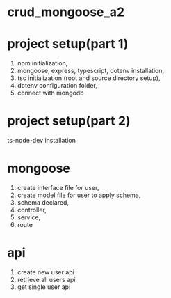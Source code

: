 # crud_mongoose_a2

# project setup(part 1)

1. npm initialization,
2. mongoose, express, typescript, dotenv installation,
3. tsc initialization (root and source directory setup),
4. dotenv configuration folder,
5. connect with mongodb

# project setup(part 2)

ts-node-dev installation

# mongoose

1. create interface file for user,
2. create model file for user to apply schema,
3. schema declared,
4. controller,
5. service,
6. route

# api

1. create new user api
2. retrieve all users api
3. get single user api
